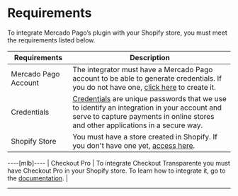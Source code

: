 # Requirements

To integrate Mercado Pago’s plugin with your Shopify store, you must meet the requirements listed below.

| Requirements | Description |
|---|---|
| Mercado Pago Account | The integrator must have a Mercado Pago account to be able to generate credentials. If you do not have one, [click here](https://www.mercadopago[FAKER][URL][DOMAIN]/hub/registration/landing) to create it. |
| Credentials	 | [Credentials](/developers/en/docs/shopify/additional-content/your-integrations/credentials) are unique passwords that we use to identify an integration in your account and serve to capture payments in online stores and other applications in a secure way. |
| Shopify Store | You must have a store created in Shopify. If you don't have one yet, [access here](https://www.shopify.com). |
----[mlb]---- 
| Checkout Pro | To integrate Checkout Transparente you must have Checkout Pro in your Shopify store. To learn how to integrate it, go to the [documentation](/developers/en/docs/shopify/integration-configuration/checkout-pro). |

------------